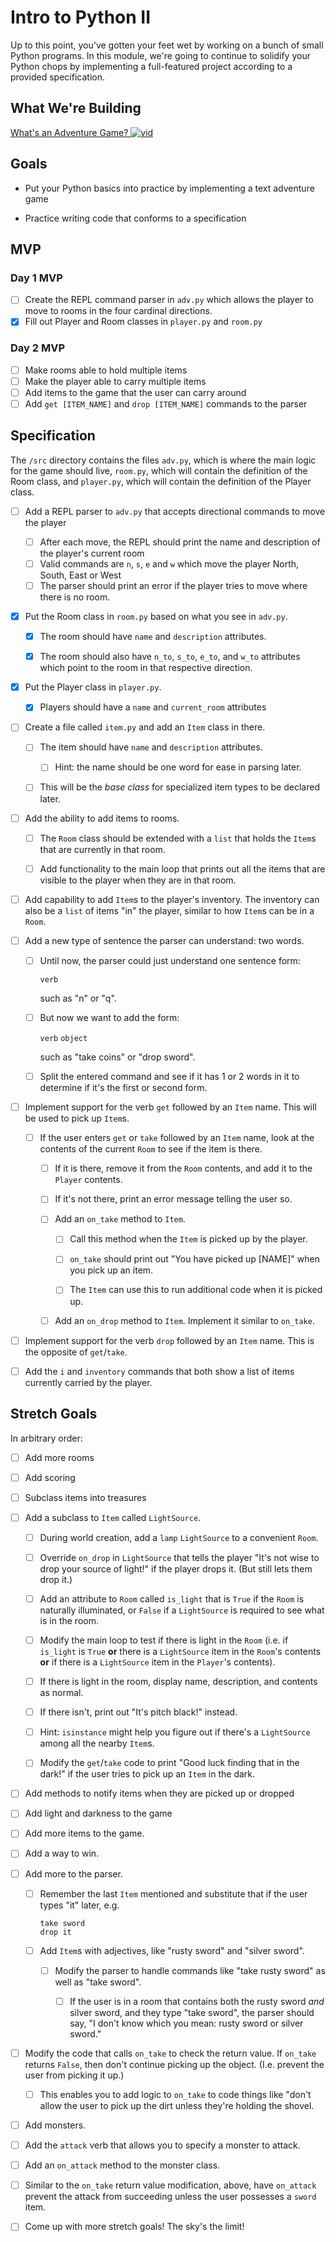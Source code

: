 # Intro to Python II

Up to this point, you've gotten your feet wet by working on a bunch of small Python programs. In this module, we're going to continue to solidify your Python chops by implementing a full-featured project according to a provided specification.


## What We're Building
[What's an Adventure Game? ![vid](https://tk-assets.lambdaschool.com/7928cdb4-b8a3-45a6-b231-5b9d1fc1e002_ScreenShot2019-03-22at5.47.28PM.png)](https://youtu.be/WaZccFqJUT8)


## Goals

* Put your Python basics into practice by implementing a text adventure game

* Practice writing code that conforms to a specification


## MVP

### Day 1 MVP

- [ ] Create the REPL command parser in `adv.py` which allows the player to move to rooms
  in the four cardinal directions.
- [x] Fill out Player and Room classes in `player.py` and `room.py`

### Day 2 MVP

- [ ] Make rooms able to hold multiple items
- [ ] Make the player able to carry multiple items
- [ ] Add items to the game that the user can carry around
- [ ] Add `get [ITEM_NAME]` and `drop [ITEM_NAME]` commands to the parser

## Specification

The `/src` directory contains the files `adv.py`, which is where the main logic for the game should live, `room.py`, which will contain the definition of the Room class, and `player.py`, which will contain the definition of the Player class.


- [ ] Add a REPL parser to `adv.py` that accepts directional commands to move the player
  - [ ] After each move, the REPL should print the name and description of the player's current room
  - [ ] Valid commands are `n`, `s`, `e` and `w` which move the player North, South, East or West
  - [ ] The parser should print an error if the player tries to move where there is no room.

- [x] Put the Room class in `room.py` based on what you see in `adv.py`.

  - [x] The room should have `name` and `description` attributes.

  - [x] The room should also have `n_to`, `s_to`, `e_to`, and `w_to` attributes
    which point to the room in that respective direction.

- [x] Put the Player class in `player.py`.
  - [x] Players should have a `name` and `current_room` attributes


- [ ] Create a file called `item.py` and add an `Item` class in there.

  - [ ] The item should have `name` and `description` attributes.

     - [ ] Hint: the name should be one word for ease in parsing later.

  - [ ] This will be the _base class_ for specialized item types to be declared
    later.

- [ ] Add the ability to add items to rooms.

  - [ ] The `Room` class should be extended with a `list` that holds the `Item`s
    that are currently in that room.

  - [ ] Add functionality to the main loop that prints out all the items that are
    visible to the player when they are in that room.

- [ ] Add capability to add `Item`s to the player's inventory. The inventory can
  also be a `list` of items "in" the player, similar to how `Item`s can be in a
  `Room`.

- [ ] Add a new type of sentence the parser can understand: two words.

  - [ ] Until now, the parser could just understand one sentence form:

     `verb`

    such as "n" or "q".

  - [ ] But now we want to add the form:

    `verb` `object`

    such as "take coins" or "drop sword".

  - [ ] Split the entered command and see if it has 1 or 2 words in it to determine
    if it's the first or second form.

- [ ] Implement support for the verb `get` followed by an `Item` name. This will be
  used to pick up `Item`s.

  - [ ] If the user enters `get` or `take` followed by an `Item` name, look at the
    contents of the current `Room` to see if the item is there.

     - [ ] If it is there, remove it from the `Room` contents, and add it to the
       `Player` contents.

     - [ ] If it's not there, print an error message telling the user so.

     - [ ] Add an `on_take` method to `Item`.

        - [ ] Call this method when the `Item` is picked up by the player.

        - [ ] `on_take` should print out "You have picked up [NAME]" when you pick up an item.

        - [ ] The `Item` can use this to run additional code when it is picked up.

     - [ ] Add an `on_drop` method to `Item`. Implement it similar to `on_take`.

- [ ] Implement support for the verb `drop` followed by an `Item` name. This is the
  opposite of `get`/`take`.

- [ ] Add the `i` and `inventory` commands that both show a list of items currently
  carried by the player.


## Stretch Goals

In arbitrary order:

- [ ] Add more rooms

- [ ] Add scoring

- [ ] Subclass items into treasures

- [ ] Add a subclass to `Item` called `LightSource`.

  - [ ] During world creation, add a `lamp` `LightSource` to a convenient `Room`.

  - [ ] Override `on_drop` in `LightSource` that tells the player "It's not wise to
  drop your source of light!" if the player drops it. (But still lets them drop
  it.)

  - [ ] Add an attribute to `Room` called `is_light` that is `True` if the `Room` is
  naturally illuminated, or `False` if a `LightSource` is required to see what
  is in the room.

  - [ ] Modify the main loop to test if there is light in the `Room` (i.e. if
    `is_light` is `True` **or** there is a `LightSource` item in the `Room`'s
    contents **or** if there is a `LightSource` item in the `Player`'s contents).

  - [ ] If there is light in the room, display name, description, and contents as
    normal.

  - [ ] If there isn't, print out "It's pitch black!" instead.

  - [ ] Hint: `isinstance` might help you figure out if there's a `LightSource`
    among all the nearby `Item`s.

  - [ ] Modify the `get`/`take` code to print "Good luck finding that in the dark!" if
  the user tries to pick up an `Item` in the dark.

- [ ] Add methods to notify items when they are picked up or dropped

- [ ] Add light and darkness to the game

- [ ] Add more items to the game.

- [ ] Add a way to win.

- [ ] Add more to the parser.

  - [ ] Remember the last `Item` mentioned and substitute that if the user types
    "it" later, e.g.

    ```
    take sword
    drop it
    ```

  - [ ] Add `Item`s with adjectives, like "rusty sword" and "silver sword".

    - [ ] Modify the parser to handle commands like "take rusty sword" as well as
      "take sword".

      - [ ] If the user is in a room that contains both the rusty sword _and_ silver
        sword, and they type "take sword", the parser should say, "I don't know
        which you mean: rusty sword or silver sword."

- [ ] Modify the code that calls `on_take` to check the return value. If `on_take`
  returns `False`, then don't continue picking up the object. (I.e. prevent the
  user from picking it up.)

  - [ ] This enables you to add logic to `on_take` to code things like "don't allow
    the user to pick up the dirt unless they're holding the shovel.

- [ ] Add monsters.

- [ ] Add the `attack` verb that allows you to specify a monster to attack.

- [ ] Add an `on_attack` method to the monster class.

- [ ] Similar to the `on_take` return value modification, above, have `on_attack`
  prevent the attack from succeeding unless the user possesses a `sword` item.

- [ ] Come up with more stretch goals! The sky's the limit!
